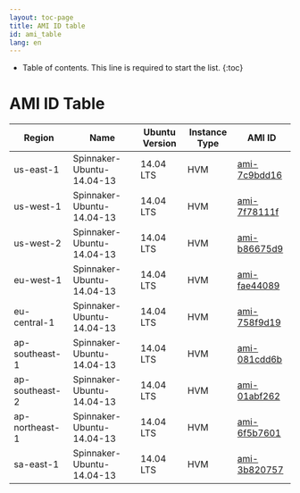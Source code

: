 ```yaml
---
layout: toc-page
title: AMI ID table
id: ami_table
lang: en
---
```


* Table of contents. This line is required to start the list.
{:toc}

# AMI ID Table


| Region          | Name                      | Ubuntu Version  | Instance Type  | AMI ID                                                                                               |
|-----------------|---------------------------|-----------------|----------------|--------------                                                                                        |
| us-east-1       | Spinnaker-Ubuntu-14.04-13 | 14.04 LTS       | HVM            | [ami-7c9bdd16](https://console.aws.amazon.com/ec2/home?region=us-east-1#launchAmi=ami-7c9bdd16)      |
| us-west-1       | Spinnaker-Ubuntu-14.04-13 | 14.04 LTS       | HVM            | [ami-7f78111f](https://console.aws.amazon.com/ec2/home?region=us-west-1#launchAmi=ami-7f78111f)      |
| us-west-2       | Spinnaker-Ubuntu-14.04-13 | 14.04 LTS       | HVM            | [ami-b86675d9](https://console.aws.amazon.com/ec2/home?region=us-west-2#launchAmi=ami-b86675d9)      |
| eu-west-1       | Spinnaker-Ubuntu-14.04-13 | 14.04 LTS       | HVM            | [ami-fae44089](https://console.aws.amazon.com/ec2/home?region=eu-west-1#launchAmi=ami-fae44089)      |
| eu-central-1    | Spinnaker-Ubuntu-14.04-13 | 14.04 LTS       | HVM            | [ami-758f9d19](https://console.aws.amazon.com/ec2/home?region=eu-central-1#launchAmi=ami-758f9d19)   |
| ap-southeast-1  | Spinnaker-Ubuntu-14.04-13 | 14.04 LTS       | HVM            | [ami-081cdd6b](https://console.aws.amazon.com/ec2/home?region=ap-southeast-1#launchAmi=ami-081cdd6b) |
| ap-southeast-2  | Spinnaker-Ubuntu-14.04-13 | 14.04 LTS       | HVM            | [ami-01abf262](https://console.aws.amazon.com/ec2/home?region=ap-southeast-2#launchAmi=ami-01abf262) |
| ap-northeast-1  | Spinnaker-Ubuntu-14.04-13 | 14.04 LTS       | HVM            | [ami-6f5b7601](https://console.aws.amazon.com/ec2/home?region=ap-northeast-1#launchAmi=ami-6f5b7601) |
| sa-east-1       | Spinnaker-Ubuntu-14.04-13 | 14.04 LTS       | HVM            | [ami-3b820757](https://console.aws.amazon.com/ec2/home?region=sa-east-1#launchAmi=ami-3b820757)      |